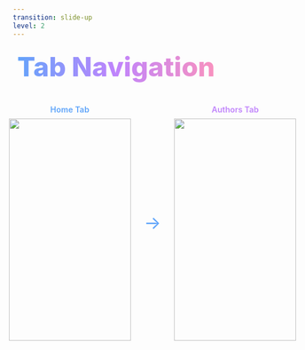 ```yaml
---
transition: slide-up
level: 2
---
```


<div
  v-motion
  :initial="{ x: -80 }"
  :enter="{ x: 0 }"
  :leave="{ x: 1000 }"
  style="background: linear-gradient(to right, rgb(96, 165, 250), rgb(192, 132, 252), rgb(251, 146, 188)); -webkit-background-clip: text; -webkit-text-fill-color: transparent; background-clip: text; font-size: 3rem; font-weight: 800; padding: 0.5rem; display: inline-block; line-height: 1.2;"
>
  Tab Navigation
</div>

<div style="display: flex; flex-direction: column; align-items: center; gap: 2rem; margin-top: 2rem;">
  <div style="display: flex; align-items: center; justify-content: center; gap: 1rem;">
    <div style="display: flex; flex-direction: column; align-items: center;">
      <span style="font-size: 0.9rem; font-weight: 600; margin-bottom: 0.5rem; color: #60a5fa;">Home Tab</span>
      <img v-motion :initial="{ opacity: 0, y: 100 }" :enter="{ opacity: 1, y: 0, transition: { delay: 300, duration: 600 } }" src="/assets/home.png" class="rounded-lg shadow-xl" style="width: 220px; height: 400px; object-fit: contain;" />
    </div>
    <div style="font-size: 2rem; color: #60a5fa; padding: 0 0.5rem;">→</div>
    <div style="display: flex; flex-direction: column; align-items: center;">
      <span style="font-size: 0.9rem; font-weight: 600; margin-bottom: 0.5rem; color: #c084fc;">Authors Tab</span>
      <img v-motion :initial="{ opacity: 0, y: 100 }" :enter="{ opacity: 1, y: 0, transition: { delay: 450, duration: 600 } }" src="/assets/authors.png" class="rounded-lg shadow-xl" style="width: 220px; height: 400px; object-fit: contain;" />
    </div>
  </div>
</div>

<!--
So let's take our blog application as an example. We have two tabs - the home tab and the authors tab. When we are on the home tab, we render the home screen and 
 when we are on the authors tab, we render the authors screen. Generally tabs can contain multiple screens or stacks
-->
